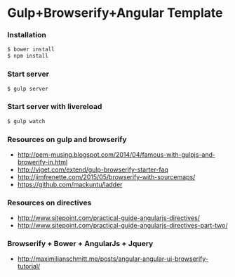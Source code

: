 # Gulp+Browserify+Angular Template

### Installation
```sh
$ bower install
$ npm install
```

### Start server
```sh
$ gulp server
```

### Start server with livereload
```sh
$ gulp watch
```

### Resources on gulp and browserify
- http://pem-musing.blogspot.com/2014/04/famous-with-gulpjs-and-browerify-in.html
- http://viget.com/extend/gulp-browserify-starter-faq
- http://jimfrenette.com/2015/05/browserify-with-sourcemaps/
- https://github.com/mackuntu/ladder

### Resources on directives
- http://www.sitepoint.com/practical-guide-angularjs-directives/
- http://www.sitepoint.com/practical-guide-angularjs-directives-part-two/

### Browserify + Bower + AngularJs + Jquery
- http://maximilianschmitt.me/posts/angular-angular-ui-browserify-tutorial/
